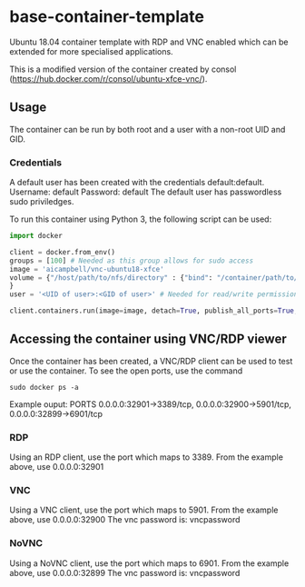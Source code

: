 # base-container-template
Ubuntu 18.04 container template with RDP and VNC enabled which can be extended for more specialised applications.

This is a modified version of the container created by consol (https://hub.docker.com/r/consol/ubuntu-xfce-vnc/). 

## Usage
The container can be run by both root and a user with a non-root UID and GID.
### Credentials
A default user has been created with the credentials default:default.
Username: default
Password: default
The default user has passwordless sudo priviledges.

To run this container using Python 3, the following script can be used:

```python
import docker

client = docker.from_env()
groups = [100] # Needed as this group allows for sudo access
image = 'aicampbell/vnc-ubuntu18-xfce'
volume = {"/host/path/to/nfs/directory" : {"bind": "/container/path/to/nfs/directory", "mode": "rw"}, # NFS - this is acting as the data directory which is stored on NFS
}
user = '<UID of user>:<GID of user>' # Needed for read/write permissions using NFS

client.containers.run(image=image, detach=True, publish_all_ports=True, volumes=volume, user=user, group_add=groups)
```
## Accessing the container using VNC/RDP viewer
Once the container has been created, a VNC/RDP client can be used to test or use the container.
To see the open ports, use the command
```
sudo docker ps -a
```
Example ouput:
PORTS
0.0.0.0:32901->3389/tcp, 0.0.0.0:32900->5901/tcp, 0.0.0.0:32899->6901/tcp

### RDP
Using an RDP client, use the port which maps to 3389. From the example above, use 0.0.0.0:32901

### VNC
Using a VNC client, use the port which maps to 5901. From the example above, use 0.0.0.0:32900
The vnc password is: vncpassword

### NoVNC
Using a NoVNC client, use the port which maps to 6901. From the example above, use 0.0.0.0:32899
The vnc password is: vncpassword
